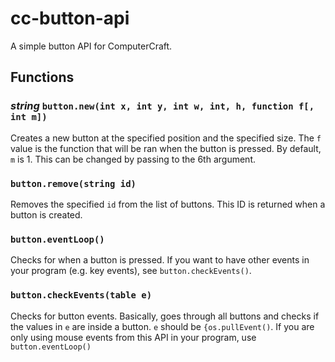# cc-button-api
A simple button API for ComputerCraft.

## Functions
### ***string*** `button.new(int x, int y, int w, int, h, function f[, int m])`
Creates a new button at the specified position and the specified size. The `f` value is the function that will be ran when the button is pressed. By default, `m` is 1. This can be changed by passing to the 6th argument.
### `button.remove(string id)`
Removes the specified `id` from the list of buttons. This ID is returned when a button is created.
### `button.eventLoop()`
Checks for when a button is pressed. If you want to have other events in your program (e.g. key events), see `button.checkEvents()`.
### `button.checkEvents(table e)`
Checks for button events. Basically, goes through all buttons and checks if the values in `e` are inside a button. `e` should be `{os.pullEvent()`. If you are only using mouse events from this API in your program, use `button.eventLoop()`
